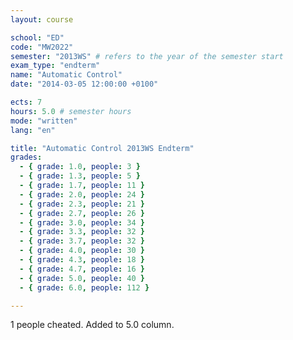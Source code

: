 ```yaml
---
layout: course

school: "ED"
code: "MW2022"
semester: "2013WS" # refers to the year of the semester start
exam_type: "endterm"
name: "Automatic Control"
date: "2014-03-05 12:00:00 +0100"

ects: 7
hours: 5.0 # semester hours
mode: "written"
lang: "en"

title: "Automatic Control 2013WS Endterm"
grades:
  - { grade: 1.0, people: 3 }
  - { grade: 1.3, people: 5 }
  - { grade: 1.7, people: 11 }
  - { grade: 2.0, people: 24 }
  - { grade: 2.3, people: 21 }
  - { grade: 2.7, people: 26 }
  - { grade: 3.0, people: 34 }
  - { grade: 3.3, people: 32 }
  - { grade: 3.7, people: 32 }
  - { grade: 4.0, people: 30 }
  - { grade: 4.3, people: 18 }
  - { grade: 4.7, people: 16 }
  - { grade: 5.0, people: 40 }
  - { grade: 6.0, people: 112 }

---
```


1 people cheated. Added to 5.0 column. 
